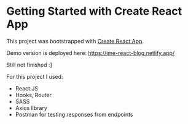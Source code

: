 # Getting Started with Create React App

This project was bootstrapped with [Create React App](https://github.com/facebook/create-react-app).

Demo version is deployed here: https://jme-react-blog.netlify.app/

Still not finished :]

For this project I used:

- React.JS
- Hooks, Router
- SASS
- Axios library
- Postman for testing responses from endpoints
